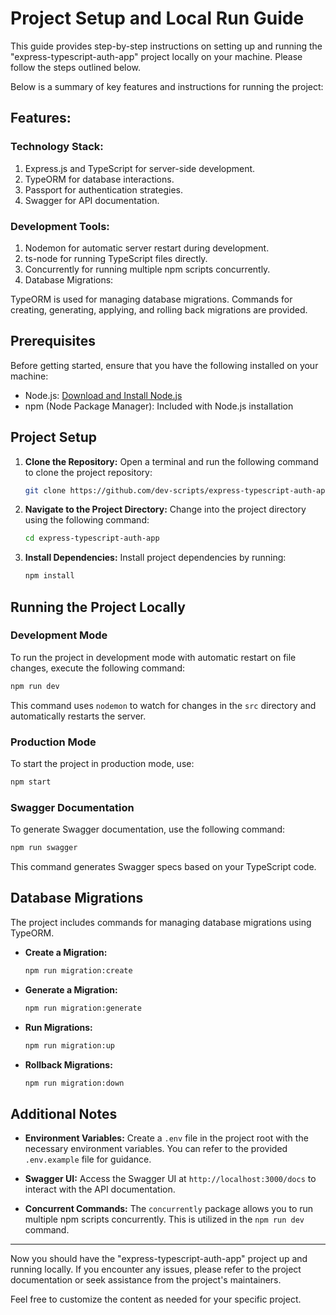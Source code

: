 # Project Setup and Local Run Guide

This guide provides step-by-step instructions on setting up and running the "express-typescript-auth-app" project locally on your machine. Please follow the steps outlined below.

Below is a summary of key features and instructions for running the project:

## Features:
### Technology Stack:

1. Express.js and TypeScript for server-side development.
2. TypeORM for database interactions.
3. Passport for authentication strategies.
4. Swagger for API documentation.
### Development Tools:

1. Nodemon for automatic server restart during development.
2. ts-node for running TypeScript files directly.
3. Concurrently for running multiple npm scripts concurrently.
4. Database Migrations:

TypeORM is used for managing database migrations.
Commands for creating, generating, applying, and rolling back migrations are provided.

## Prerequisites

Before getting started, ensure that you have the following installed on your machine:

- Node.js: [Download and Install Node.js](https://nodejs.org/)
- npm (Node Package Manager): Included with Node.js installation

## Project Setup

1. **Clone the Repository:**
   Open a terminal and run the following command to clone the project repository:

   ```bash
   git clone https://github.com/dev-scripts/express-typescript-auth-app.git
   ```


2. **Navigate to the Project Directory:**
   Change into the project directory using the following command:

   ```bash
   cd express-typescript-auth-app
   ```

3. **Install Dependencies:**
   Install project dependencies by running:

   ```bash
   npm install
   ```

## Running the Project Locally

### Development Mode

To run the project in development mode with automatic restart on file changes, execute the following command:

```bash
npm run dev
```

This command uses `nodemon` to watch for changes in the `src` directory and automatically restarts the server.

### Production Mode

To start the project in production mode, use:

```bash
npm start
```

### Swagger Documentation

To generate Swagger documentation, use the following command:

```bash
npm run swagger
```

This command generates Swagger specs based on your TypeScript code.

## Database Migrations

The project includes commands for managing database migrations using TypeORM.

- **Create a Migration:**

  ```bash
  npm run migration:create
  ```

- **Generate a Migration:**

  ```bash
  npm run migration:generate
  ```

- **Run Migrations:**

  ```bash
  npm run migration:up
  ```

- **Rollback Migrations:**

  ```bash
  npm run migration:down
  ```

## Additional Notes

- **Environment Variables:**
  Create a `.env` file in the project root with the necessary environment variables. You can refer to the provided `.env.example` file for guidance.

- **Swagger UI:**
  Access the Swagger UI at `http://localhost:3000/docs` to interact with the API documentation.

- **Concurrent Commands:**
  The `concurrently` package allows you to run multiple npm scripts concurrently. This is utilized in the `npm run dev` command.

---

Now you should have the "express-typescript-auth-app" project up and running locally. If you encounter any issues, please refer to the project documentation or seek assistance from the project's maintainers.

Feel free to customize the content as needed for your specific project.